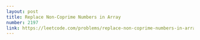 ```yaml
---
layout: post
title: Replace Non-Coprime Numbers in Array
number: 2197
link: https://leetcode.com/problems/replace-non-coprime-numbers-in-array
---
```

